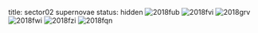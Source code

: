 title: sector02 supernovae
status: hidden
![2018fub]({filename}../../images/sector02/lc_2018fub_cleaned.png)
![2018fvi]({filename}../../images/sector02/lc_2018fvi_cleaned.png)
![2018grv]({filename}../../images/sector02/lc_2018grv_cleaned.png)
![2018fwi]({filename}../../images/sector02/lc_2018fwi_cleaned.png)
![2018fzi]({filename}../../images/sector02/lc_2018fzi_cleaned.png)
![2018fqn]({filename}../../images/sector02/lc_2018fqn_cleaned.png)
